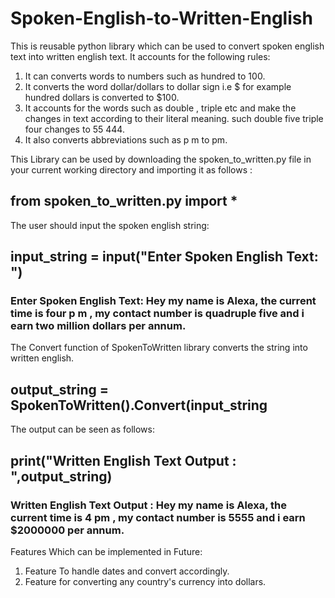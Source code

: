 # Spoken-English-to-Written-English

This is reusable python library which can be used to convert spoken english text into written english text.
It accounts for the following rules:
1. It can converts words to numbers such as hundred to 100.
2. It converts the word dollar/dollars to dollar sign i.e $ for example hundred dollars is converted to $100.
3. It accounts for the words such as double , triple etc and make the changes in text according to their literal meaning. such double five triple four changes to 55 444.
4. It also converts abbreviations such as p m  to pm.

This Library can be used by downloading the spoken_to_written.py file in your current working directory and importing it as follows :

## from spoken_to_written.py import *

The user should input the spoken english string:
## input_string = input("Enter Spoken English Text: ")
### Enter Spoken English Text: Hey my name is Alexa, the current time is four p m , my contact number is quadruple five and i earn two million dollars per annum.

The Convert function of SpokenToWritten library converts the string into written english.
## output_string = SpokenToWritten().Convert(input_string

The output can be seen as follows:
## print("Written English Text Output : ",output_string)
### Written English Text Output :  Hey my name is Alexa, the current time is 4 pm , my contact number is 5555 and i earn $2000000 per annum.


Features Which can be implemented in Future:
1. Feature To handle dates and convert accordingly.
2. Feature for converting any country's currency into dollars.



